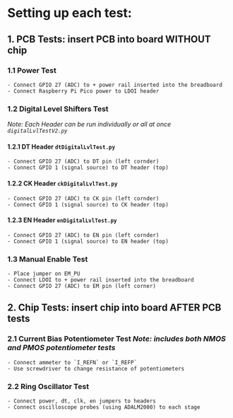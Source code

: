 # Setting up each test:
## 1. PCB Tests: insert PCB into board WITHOUT chip
### 1.1 Power Test 
    - Connect GPIO 27 (ADC) to + power rail inserted into the breadboard
    - Connect Raspberry Pi Pico power to LDOI header 

### 1.2 Digital Level Shifters Test 
*Note: Each Header can be run individually or all at once `digitalLvlTestV2.py`* 
  #### 1.2.1 DT Header `dtDigitalLvlTest.py` 
    - Connect GPIO 27 (ADC) to DT pin (left cornder)
    - Connect GPIO 1 (signal source) to DT header (top) 
  #### 1.2.2 CK Header `ckDigitalLvlTest.py`
    - Connect GPIO 27 (ADC) to CK pin (left cornder)
    - Connect GPIO 1 (signal source) to CK header (top) 
  #### 1.2.3 EN Header `enDigitalLvlTest.py`
    - Connect GPIO 27 (ADC) to EN pin (left cornder)
    - Connect GPIO 1 (signal source) to EN header (top) 

### 1.3 Manual Enable Test 
    - Place jumper on EM_PU 
    - Connect LDOI to + power rail inserted into the breadboard
    - Connect GPIO 27 (ADC) to EM pin (left corner) 

## 2. Chip Tests: insert chip into board AFTER PCB tests 
### 2.1 Current Bias Potentiometer Test *Note: includes both NMOS and PMOS potentiometer tests* 
    - Connect ammeter to `I_REFN` or `I_REFP`
    - Use screwdriver to change resistance of potentiometers
### 2.2 Ring Oscillator Test 
    - Connect power, dt, clk, en jumpers to headers
    - Connect oscilloscope probes (using ADALM2000) to each stage 
  

